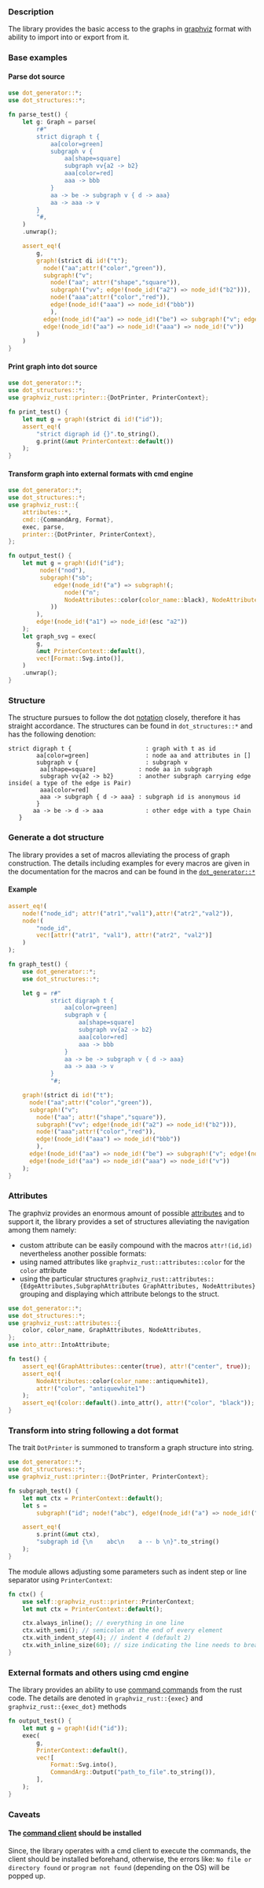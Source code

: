 ### Description

The library provides the basic access to the graphs in [graphviz](https://graphviz.org/) format with ability to import
into or export from it.

### Base examples

#### Parse dot source

```rust
use dot_generator::*;
use dot_structures::*;

fn parse_test() {
    let g: Graph = parse(
        r#"
        strict digraph t {
            aa[color=green]
            subgraph v {
                aa[shape=square]
                subgraph vv{a2 -> b2}
                aaa[color=red]
                aaa -> bbb
            }
            aa -> be -> subgraph v { d -> aaa}
            aa -> aaa -> v
        }
        "#,
    )
    .unwrap();

    assert_eq!(
        g,
        graph!(strict di id!("t");
          node!("aa";attr!("color","green")),
          subgraph!("v";
            node!("aa"; attr!("shape","square")),
            subgraph!("vv"; edge!(node_id!("a2") => node_id!("b2"))),
            node!("aaa";attr!("color","red")),
            edge!(node_id!("aaa") => node_id!("bbb"))
            ),
          edge!(node_id!("aa") => node_id!("be") => subgraph!("v"; edge!(node_id!("d") => node_id!("aaa")))),
          edge!(node_id!("aa") => node_id!("aaa") => node_id!("v"))
        )
    )
}
```

#### Print graph into dot source

```rust
use dot_generator::*;
use dot_structures::*;
use graphviz_rust::printer::{DotPrinter, PrinterContext};

fn print_test() {
    let mut g = graph!(strict di id!("id"));
    assert_eq!(
        "strict digraph id {}".to_string(),
        g.print(&mut PrinterContext::default())
    );
}
```

#### Transform graph into external formats with cmd engine

```rust
use dot_generator::*;
use dot_structures::*;
use graphviz_rust::{
    attributes::*,
    cmd::{CommandArg, Format},
    exec, parse,
    printer::{DotPrinter, PrinterContext},
};

fn output_test() {
    let mut g = graph!(id!("id");
         node!("nod"),
         subgraph!("sb";
             edge!(node_id!("a") => subgraph!(;
                node!("n";
                NodeAttributes::color(color_name::black), NodeAttributes::shape(shape::egg))
            ))
        ),
        edge!(node_id!("a1") => node_id!(esc "a2"))
    );
    let graph_svg = exec(
        g,
        &mut PrinterContext::default(),
        vec![Format::Svg.into()],
    )
    .unwrap();
}
```

### Structure

The structure pursues to follow the dot [notation](https://graphviz.org/doc/info/lang.html) closely, therefore it has
straight accordance. The structures can be found in `dot_structures::*` and has the following denotion:

```text
strict digraph t {                     : graph with t as id
        aa[color=green]                : node aa and attributes in []
        subgraph v {                   : subgraph v
         aa[shape=square]            : node aa in subgraph
         subgraph vv{a2 -> b2}       : another subgraph carrying edge inside( a type of the edge is Pair)
         aaa[color=red]
         aaa -> subgraph { d -> aaa} : subgraph id is anonymous id
        }
       aa -> be -> d -> aaa            : other edge with a type Chain
   }
```

### Generate a dot structure

The library provides a set of macros alleviating the process of graph construction.
The details including examples for every macros are given in the documentation for the macros 
and can be found in the [ `dot_generator::*`](dot-generator/src/lib.rs)  

#### Example

```rust
assert_eq!(
    node!("node_id"; attr!("atr1","val1"),attr!("atr2","val2")),
    node!(
        "node_id",
        vec![attr!("atr1", "val1"), attr!("atr2", "val2")]
    )
);

fn graph_test() {
    use dot_generator::*;
    use dot_structures::*;

    let g = r#"
            strict digraph t {
                aa[color=green]
                subgraph v {
                    aa[shape=square]
                    subgraph vv{a2 -> b2}
                    aaa[color=red]
                    aaa -> bbb
                }
                aa -> be -> subgraph v { d -> aaa}
                aa -> aaa -> v
            }
            "#;

    graph!(strict di id!("t");
      node!("aa";attr!("color","green")),
      subgraph!("v";
        node!("aa"; attr!("shape","square")),
        subgraph!("vv"; edge!(node_id!("a2") => node_id!("b2"))),
        node!("aaa";attr!("color","red")),
        edge!(node_id!("aaa") => node_id!("bbb"))
        ),
      edge!(node_id!("aa") => node_id!("be") => subgraph!("v"; edge!(node_id!("d") => node_id!("aaa")))),
      edge!(node_id!("aa") => node_id!("aaa") => node_id!("v"))
    );
}
```

### Attributes

The graphviz provides an enormous amount of possible [attributes](https://graphviz.org/doc/info/attrs.html) and to
support it, the library provides a set of structures alleviating the navigation among them namely:

- custom attribute can be easily compound with the macros `attr!(id,id)` nevertheless another possible formats:
- using named attributes like `graphviz_rust::attributes::color` for the `color` attribute
- using the particular
  structures `graphviz_rust::attributes::{EdgeAttributes,SubgraphAttributes GraphAttributes, NodeAttributes}`
  grouping and displaying which attribute belongs to the struct.

```rust
use dot_generator::*;
use dot_structures::*;
use graphviz_rust::attributes::{
    color, color_name, GraphAttributes, NodeAttributes,
};
use into_attr::IntoAttribute;

fn test() {
    assert_eq!(GraphAttributes::center(true), attr!("center", true));
    assert_eq!(
        NodeAttributes::color(color_name::antiquewhite1),
        attr!("color", "antiquewhite1")
    );
    assert_eq!(color::default().into_attr(), attr!("color", "black"));
}
```

### Transform into string following a dot format

The trait `DotPrinter` is summoned to transform a graph structure into string.

```rust
use dot_generator::*;
use dot_structures::*;
use graphviz_rust::printer::{DotPrinter, PrinterContext};

fn subgraph_test() {
    let mut ctx = PrinterContext::default();
    let s =
        subgraph!("id"; node!("abc"), edge!(node_id!("a") => node_id!("b")));

    assert_eq!(
        s.print(&mut ctx),
        "subgraph id {\n    abc\n    a -- b \n}".to_string()
    );
}
```

The module allows adjusting some parameters such as indent step or line separator using `PrinterContext`:

```rust
fn ctx() {
    use self::graphviz_rust::printer::PrinterContext;
    let mut ctx = PrinterContext::default();

    ctx.always_inline(); // everything in one line
    ctx.with_semi(); // semicolon at the end of every element
    ctx.with_indent_step(4); // indent 4 (default 2)
    ctx.with_inline_size(60); // size indicating the line needs to break into multilines
}
```

### External formats and others using cmd engine

The library provides an ability to use [command commands](https://graphviz.org/doc/info/command.html) from the rust
code.
The details are denoted in `graphviz_rust::{exec}` and `graphviz_rust::{exec_dot}` methods

```rust
fn output_test() {
    let mut g = graph!(id!("id"));
    exec(
        g,
        PrinterContext::default(),
        vec![
            Format::Svg.into(),
            CommandArg::Output("path_to_file".to_string()),
        ],
    );
}
```

### Caveats

#### The [command client](https://graphviz.org/download/) should be installed

Since, the library operates with a cmd client to execute the commands, the client should be installed beforehand, otherwise, the errors like: `No file or directory found` or `program not found` (depending on the OS) will be popped up.
